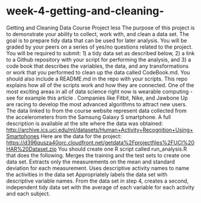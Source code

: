 # week-4-getting-and-cleaning-
Getting and Cleaning Data Course Project less  The purpose of this project is to demonstrate your ability to collect, work with, and clean a data set. The goal is to prepare tidy data that can be used for later analysis. You will be graded by your peers on a series of yes/no questions related to the project. You will be required to submit: 1) a tidy data set as described below, 2) a link to a Github repository with your script for performing the analysis, and 3) a code book that describes the variables, the data, and any transformations or work that you performed to clean up the data called CodeBook.md. You should also include a README.md in the repo with your scripts. This repo explains how all of the scripts work and how they are connected.  One of the most exciting areas in all of data science right now is wearable computing - see for example this article . Companies like Fitbit, Nike, and Jawbone Up are racing to develop the most advanced algorithms to attract new users. The data linked to from the course website represent data collected from the accelerometers from the Samsung Galaxy S smartphone. A full description is available at the site where the data was obtained:  http://archive.ics.uci.edu/ml/datasets/Human+Activity+Recognition+Using+Smartphones   Here are the data for the project:   https://d396qusza40orc.cloudfront.net/getdata%2Fprojectfiles%2FUCI%20HAR%20Dataset.zip    You should create one R script called run_analysis.R that does the following.   Merges the training and the test sets to create one data set.  Extracts only the measurements on the mean and standard deviation for each measurement.   Uses descriptive activity names to name the activities in the data set  Appropriately labels the data set with descriptive variable names.   From the data set in step 4, creates a second, independent tidy data set with the average of each variable for each activity and each subject.  
